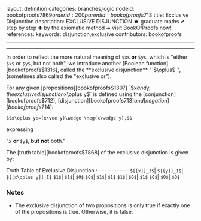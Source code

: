 layout: definition
categories: branches,logic
nodeid: bookofproofs$7869
orderid: 200
parentid: bookofproofs$713
title: Exclusive Disjunction
description: EXCLUSIVE DISJUNCTION &#9733; graduate maths &#10004; step by step &#10010; by the axiomatic method &#10140; visit BookOfProofs now!
references: 
keywords: disjunction,exclusive
contributors: bookofproofs


---


---

In order to reflect the more natural meaning of `$x$` __or__ `$y$`, which is "either `$x$` or `$y$`, but not both", 
we introduce another [Boolean function][bookofproofs$1316], called the **exclusive disjunction** "`$\oplus$`", 
 (sometimes also called the "exclusive or"). 

For any given [propositions][bookofproofs$1307] `$x$` and `$y$`, the exclusive disjunction `$x\oplus y$` is defined using the [conjunction][bookofproofs$712], [disjunction][bookofproofs$713] and [negation][bookofproofs$714]:

`$$x\oplus y:=(x\vee y)\wedge \neg(x\wedge y),$$`

expressing 

"$x$ __or__ `$y$`, __but__ __not__ both."

The [truth table][bookofproofs$7868] of the exclusive disjunction is given by:


Truth Table of Exclusive Disjunction
:-------------
 `$[[x]]_I$`| `$[[y]]_I$`| `$[[x\oplus y]]_I$`
 `$1$`| `$1$`| `$0$`
 `$0$`| `$1$`| `$1$`
 `$1$`| `$0$`| `$1$`
 `$0$`| `$0$`| `$0$`

### Notes

* The exclusive disjunction of two propositions is only true if exactly one of the propositions is true. Otherwise, it is false.
